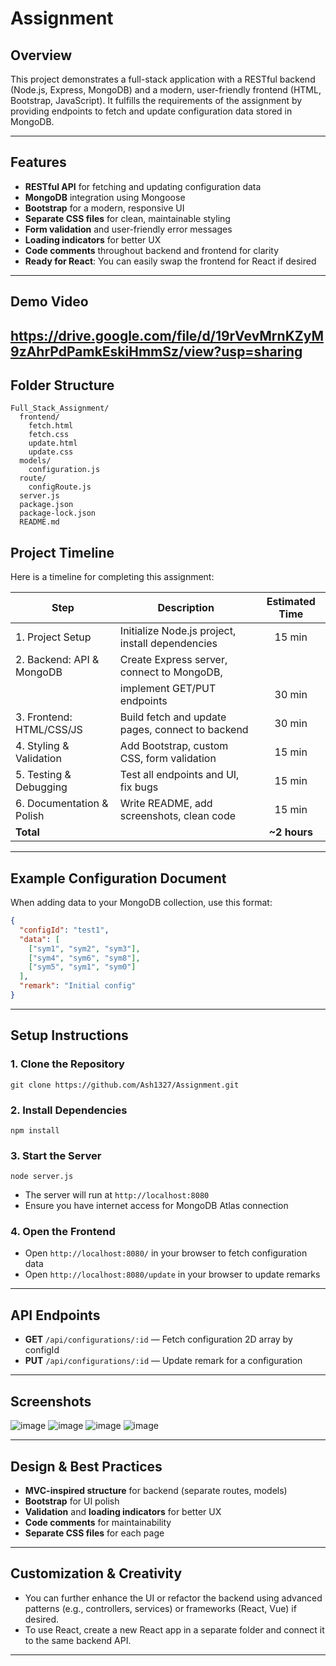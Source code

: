 # Assignment

## Overview
This project demonstrates a full-stack application with a RESTful backend (Node.js, Express, MongoDB) and a modern, user-friendly frontend (HTML, Bootstrap, JavaScript). It fulfills the requirements of the assignment by providing endpoints to fetch and update configuration data stored in MongoDB.

---

## Features
- **RESTful API** for fetching and updating configuration data
- **MongoDB** integration using Mongoose
- **Bootstrap** for a modern, responsive UI
- **Separate CSS files** for clean, maintainable styling
- **Form validation** and user-friendly error messages
- **Loading indicators** for better UX
- **Code comments** throughout backend and frontend for clarity
- **Ready for React**: You can easily swap the frontend for React if desired

---
## Demo Video

https://drive.google.com/file/d/19rVevMrnKZyM9zAhrPdPamkEskiHmmSz/view?usp=sharing
---
## Folder Structure
```
Full_Stack_Assignment/
  frontend/
    fetch.html
    fetch.css
    update.html
    update.css
  models/
    configuration.js
  route/
    configRoute.js
  server.js
  package.json
  package-lock.json
  README.md
```
## Project Timeline
Here is a timeline for completing this assignment:

| Step                                 | Description                                      | Estimated Time |
|-------------------------------------- |--------------------------------------------------|:--------------:|
| 1. Project Setup                     | Initialize Node.js project, install dependencies  |   15 min       |
| 2. Backend: API & MongoDB            | Create Express server, connect to MongoDB,        |
|                                      | implement GET/PUT endpoints                      |   30 min       |
| 3. Frontend: HTML/CSS/JS             | Build fetch and update pages, connect to backend  |   30 min       |
| 4. Styling & Validation              | Add Bootstrap, custom CSS, form validation        |   15 min       |
| 5. Testing & Debugging               | Test all endpoints and UI, fix bugs               |   15 min       |
| 6. Documentation & Polish            | Write README, add screenshots, clean code         |   15 min       |
| **Total**                            |                                                  | **~2 hours**   |

---

## Example Configuration Document
When adding data to your MongoDB collection, use this format:
```json
{
  "configId": "test1",
  "data": [
    ["sym1", "sym2", "sym3"],
    ["sym4", "sym6", "sym8"],
    ["sym5", "sym1", "sym0"]
  ],
  "remark": "Initial config"
}
```

---

## Setup Instructions

### 1. Clone the Repository
```
git clone https://github.com/Ash1327/Assignment.git
```

### 2. Install Dependencies
```
npm install
```

### 3. Start the Server
```
node server.js
```
- The server will run at `http://localhost:8080`
- Ensure you have internet access for MongoDB Atlas connection

### 4. Open the Frontend
- Open `http://localhost:8080/` in your browser to fetch configuration data
- Open `http://localhost:8080/update` in your browser to update remarks

---

## API Endpoints
- **GET** `/api/configurations/:id` — Fetch configuration 2D array by configId
- **PUT** `/api/configurations/:id` — Update remark for a configuration

---

## Screenshots
![image](https://github.com/user-attachments/assets/18eeb60b-82c1-4fcc-99e8-f98f07ae6641)
![image](https://github.com/user-attachments/assets/a2a3335f-ca4f-47ab-8bd4-c4932d3ed374)
![image](https://github.com/user-attachments/assets/68f9112f-cf9d-4b14-9712-d2394facc480)
![image](https://github.com/user-attachments/assets/c1d96a53-839c-4781-888a-761a7bb1f72a)




---

## Design & Best Practices
- **MVC-inspired structure** for backend (separate routes, models)
- **Bootstrap** for UI polish
- **Validation** and **loading indicators** for better UX
- **Code comments** for maintainability
- **Separate CSS files** for each page

---

## Customization & Creativity
- You can further enhance the UI or refactor the backend using advanced patterns (e.g., controllers, services) or frameworks (React, Vue) if desired.
- To use React, create a new React app in a separate folder and connect it to the same backend API.

---
